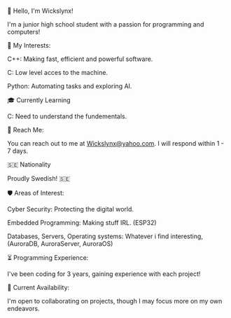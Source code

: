 👋 Hello, I'm Wickslynx!

I'm a junior high school student with a passion for programming and computers!


🌟 My Interests:

   C++: Making fast, efficient and powerful software.

   C: Low level acces to the machine.

   Python: Automating tasks and exploring AI.
  
🎓 Currently Learning

   C: Need to understand the fundementals.


   
📧 Reach Me:

You can reach out to me at Wickslynx@yahoo.com. I will respond within 1 - 7 days.



🇸🇪 Nationality

Proudly Swedish! 🇸🇪



🛡️ Areas of Interest:

   Cyber Security: Protecting the digital world.

   Embedded Programming: Making stuff IRL. (ESP32)

   Databases, Servers, Operating systems: Whatever i find interesting, (AuroraDB, AuroraServer, AuroraOS)
   


⏳ Programming Experience:

I've been coding for 3 years, gaining experience with each project!


🧭 Current Availability:

I'm open to collaborating on projects, though I may focus more on my own endeavors.
